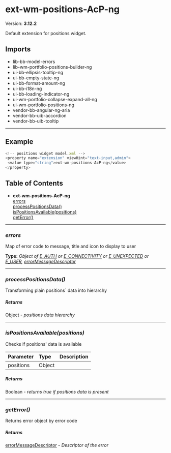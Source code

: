 # ext-wm-positions-AcP-ng


Version: **3.12.2**

Default extension for positions widget.

## Imports

* lib-bb-model-errors
* lib-wm-portfolio-positions-builder-ng
* ui-bb-ellipsis-tooltip-ng
* ui-bb-empty-state-ng
* ui-bb-format-amount-ng
* ui-bb-i18n-ng
* ui-bb-loading-indicator-ng
* ui-wm-portfolio-collapse-expand-all-ng
* ui-wm-portfolio-positions-ng
* vendor-bb-angular-ng-aria
* vendor-bb-uib-accordion
* vendor-bb-uib-tooltip

---

## Example

```javascript
<!-- positions widget model.xml -->
<property name="extension" viewHint="text-input,admin">
 <value type="string">ext-wm-positions-AcP-ng</value>
</property>
```

## Table of Contents
- **ext-wm-positions-AcP-ng**<br/>    <a href="#ext-wm-positions-AcP-ngerrors">errors</a><br/>    <a href="#ext-wm-positions-AcP-ngprocessPositionsData">processPositionsData()</a><br/>    <a href="#ext-wm-positions-AcP-ngisPositionsAvailable">isPositionsAvailable(positions)</a><br/>    <a href="#ext-wm-positions-AcP-nggetError">getError()</a><br/>

---
### <a name="ext-wm-positions-AcP-ngerrors"></a>*errors*

Map of error code to message, title and icon to display to user

**Type:** *Object of [E_AUTH](#E_AUTH) or [E_CONNECTIVITY](#E_CONNECTIVITY) or [E_UNEXPECTED](#E_UNEXPECTED) or [E_USER](#E_USER), [errorMessageDescriptor](#errorMessageDescriptor)*


---

### <a name="ext-wm-positions-AcP-ngprocessPositionsData"></a>*processPositionsData()*

Transforming plain positions` data into hierarchy

##### Returns

Object - *positions data hierarchy*

---

### <a name="ext-wm-positions-AcP-ngisPositionsAvailable"></a>*isPositionsAvailable(positions)*

Checks if positions' data is available

| Parameter | Type | Description |
| :-- | :-- | :-- |
| positions | Object |  |

##### Returns

Boolean - *returns true if positions data is present*

---

### <a name="ext-wm-positions-AcP-nggetError"></a>*getError()*

Returns error object by error code

##### Returns

[errorMessageDescriptor](#errorMessageDescriptor) - *Descriptor of the error*

